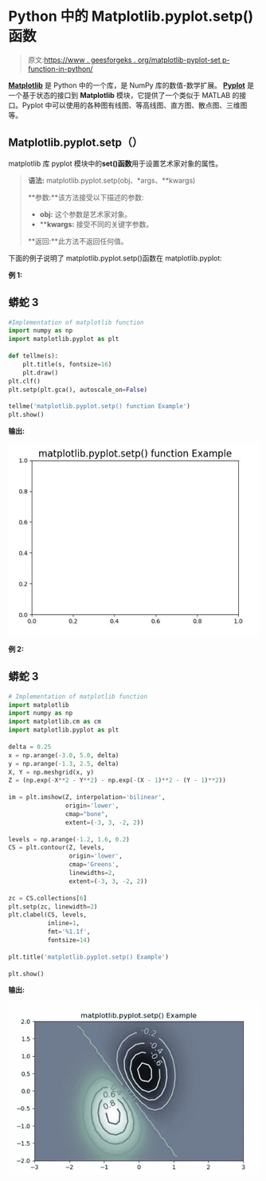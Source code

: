 # Python 中的 Matplotlib.pyplot.setp()函数

> 原文:[https://www . geesforgeks . org/matplotlib-pyplot-set p-function-in-python/](https://www.geeksforgeeks.org/matplotlib-pyplot-setp-function-in-python/)

[**Matplotlib**](https://www.geeksforgeeks.org/python-introduction-matplotlib/) 是 Python 中的一个库，是 NumPy 库的数值-数学扩展。 [**Pyplot**](https://www.geeksforgeeks.org/pyplot-in-matplotlib/) 是一个基于状态的接口到 **Matplotlib** 模块，它提供了一个类似于 MATLAB 的接口。Pyplot 中可以使用的各种图有线图、等高线图、直方图、散点图、三维图等。

## Matplotlib.pyplot.setp（）

matplotlib 库 pyplot 模块中的**set()函数**用于设置艺术家对象的属性。

> **语法:** matplotlib.pyplot.setp(obj、\*args、\*\*kwargs)
> 
> **参数:**该方法接受以下描述的参数:
> 
> *   **obj:** 这个参数是艺术家对象。
> *   ****kwargs:** 接受不同的关键字参数。
> 
> **返回:**此方法不返回任何值。

下面的例子说明了 matplotlib.pyplot.setp()函数在 matplotlib.pyplot:

**例 1:**

## 蟒蛇 3

```py
#Implementation of matplotlib function
import numpy as np
import matplotlib.pyplot as plt

def tellme(s):
    plt.title(s, fontsize=16)
    plt.draw()
plt.clf()
plt.setp(plt.gca(), autoscale_on=False)

tellme('matplotlib.pyplot.setp() function Example')
plt.show()
```

**输出:**

![](img/39ce3cbb23214aa8f9c4a25e966aeb46.png)

**例 2:**

## 蟒蛇 3

```py
# Implementation of matplotlib function
import matplotlib
import numpy as np
import matplotlib.cm as cm
import matplotlib.pyplot as plt

delta = 0.25
x = np.arange(-3.0, 5.0, delta)
y = np.arange(-1.3, 2.5, delta)
X, Y = np.meshgrid(x, y)
Z = (np.exp(-X**2 - Y**2) - np.exp(-(X - 1)**2 - (Y - 1)**2))

im = plt.imshow(Z, interpolation='bilinear', 
                origin='lower',
                cmap="bone",
                extent=(-3, 3, -2, 2))

levels = np.arange(-1.2, 1.6, 0.2)
CS = plt.contour(Z, levels,
                 origin='lower', 
                 cmap='Greens',
                 linewidths=2,
                 extent=(-3, 3, -2, 2))

zc = CS.collections[6]
plt.setp(zc, linewidth=2)  
plt.clabel(CS, levels,
           inline=1,
           fmt='%1.1f',
           fontsize=14)

plt.title('matplotlib.pyplot.setp() Example')

plt.show()
```

**输出:**

![](img/7f2acacf90d4e41c457cc27fbb8863e1.png)